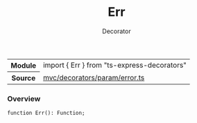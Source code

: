 <header class="symbol-info-header">    <h1 id="err">Err</h1>    <label class="symbol-info-type-label decorator">Decorator</label>      </header>
<section class="symbol-info">      <table class="is-full-width">        <tbody>        <tr>          <th>Module</th>          <td>            <div class="lang-typescript">                <span class="token keyword">import</span> { Err }                 <span class="token keyword">from</span>                 <span class="token string">"ts-express-decorators"</span>                            </div>          </td>        </tr>        <tr>          <th>Source</th>          <td>            <a href="https://romakita.github.io/ts-express-decorators/#//blob/v2.6.4/src/mvc/decorators/param/error.ts#L0-L0">                mvc/decorators/param/error.ts            </a>        </td>        </tr>                </tbody>      </table>    </section>

### Overview

<pre><code class="typescript-lang">function <span class="token function">Err</span><span class="token punctuation">(</span><span class="token punctuation">)</span><span class="token punctuation">:</span> Function<span class="token punctuation">;</span></code></pre>
